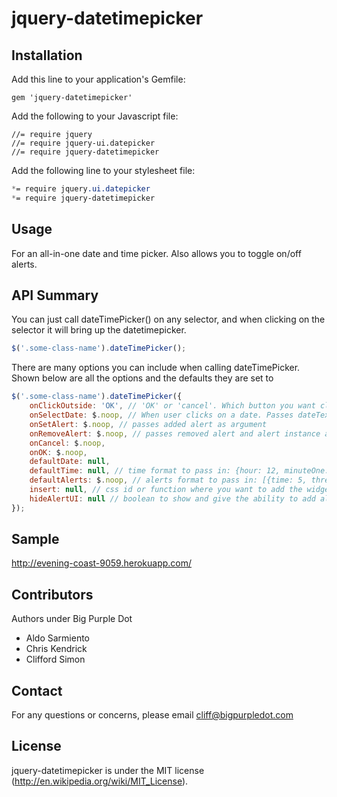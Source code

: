 # jquery-datetimepicker

## Installation

Add this line to your application's Gemfile:

    gem 'jquery-datetimepicker'

Add the following to your Javascript file:

    //= require jquery
    //= require jquery-ui.datepicker
    //= require jquery-datetimepicker

Add the following line to your stylesheet file:

```scss
*= require jquery.ui.datepicker
*= require jquery-datetimepicker
```

## Usage

For an all-in-one date and time picker. Also allows you to toggle on/off alerts.

## API Summary

You can just call dateTimePicker() on any selector, and when clicking on the selector it will bring up the datetimepicker.

```javascript
$('.some-class-name').dateTimePicker();
```

There are many options you can include when calling dateTimePicker. Shown below are all the options and the defaults they are set to

```javascript
$('.some-class-name').dateTimePicker({
	onClickOutside: 'OK', // 'OK' or 'cancel'. Which button you want clicking outside to simulate
	onSelectDate: $.noop, // When user clicks on a date. Passes dateText, datepicker instance, and associate input field as arguments.
	onSetAlert: $.noop, // passes added alert as argument
	onRemoveAlert: $.noop, // passes removed alert and alert instance as argument
	onCancel: $.noop,
	onOK: $.noop,
	defaultDate: null,
	defaultTime: null, // time format to pass in: {hour: 12, minuteOne: 0, minuteTwo: 5, ampm: 'pm'}
	defaultAlerts: $.noop, // alerts format to pass in: [{time: 5, threshold: 'Mins', data : {'alert-id' : 1}}, {time: 10, threshold: 'Days'}]. Threshold can be of the following ['Mins', 'Hours', 'Days', 'Weeks']
	insert: null, // css id or function where you want to add the widget
	hideAlertUI: null // boolean to show and give the ability to add alerts
});
```

## Sample

http://evening-coast-9059.herokuapp.com/

## Contributors

Authors under Big Purple Dot
* Aldo Sarmiento
* Chris Kendrick
* Clifford Simon

## Contact

For any questions or concerns, please email cliff@bigpurpledot.com

## License

jquery-datetimepicker is under the MIT license (http://en.wikipedia.org/wiki/MIT_License).
